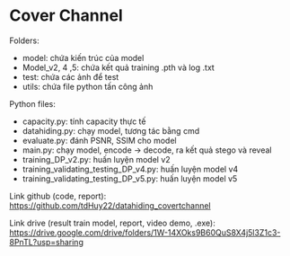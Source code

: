 # Cover Channel

Folders:

- model: chứa kiến trúc của model
- Model_v2, 4 ,5: chứa kết quả training .pth và log .txt
- test: chứa các ảnh để test
- utils: chứa file python tấn công ảnh

Python files:

- capacity.py: tính capacity thực tế
- datahiding.py: chạy model, tương tác bằng cmd
- evaluate.py: đánh PSNR, SSIM cho model
- main.py: chạy model, encode -> decode, ra kết quả stego và reveal
- training_DP_v2.py: huấn luyện model v2
- training_validating_testing_DP_v4.py: huấn luyện model v4
- training_validating_testing_DP_v5.py: huấn luyện model v5

Link github (code, report): https://github.com/tdHuy22/datahiding_covertchannel

Link drive (result train model, report, video demo, .exe): https://drive.google.com/drive/folders/1W-14XOks9B60QuS8X4j5l3Z1c3-8PnTL?usp=sharing
